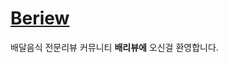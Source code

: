
  <html>
    <head>
      <h1><a href="1.html">Beriew</a></h1>
    </head>
    <body>
      <p> 배달음식 전문리뷰 커뮤니티 <strong>배리뷰에</strong> 오신걸 환영합니다.</p>
    </body>
  </html>
